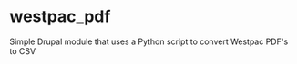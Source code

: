 westpac_pdf
===========

Simple Drupal module that uses a Python script to convert Westpac PDF's to CSV
